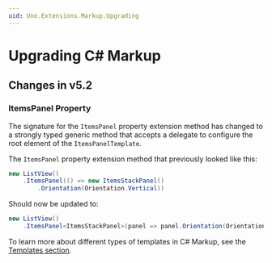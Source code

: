 ```yaml
---
uid: Uno.Extensions.Markup.Upgrading
---
```


# Upgrading C# Markup

## Changes in v5.2

### ItemsPanel Property

The signature for the `ItemsPanel` property extension method has changed to a strongly typed generic method that accepts a delegate to configure the root element of the `ItemsPanelTemplate`. 

The `ItemsPanel` property extension method that previously looked like this:

```cs
new ListView()
    .ItemsPanel(() => new ItemsStackPanel()
        .Orientation(Orientation.Vertical))
```

Should now be updated to:

```cs
new ListView()
    .ItemsPanel<ItemsStackPanel>(panel => panel.Orientation(Orientation.Vertical))
```

To learn more about different types of templates in C# Markup, see the [Templates section](xref:Uno.Extensions.Markup.Templates).
